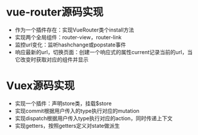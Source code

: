 # vue-router源码实现
- 作为一个插件存在：实现VueRouter类个install方法
- 实现两个全局组件：router-view，router-link
- 监控url变化：监听hashchange或popstate事件
- 响应最新的url，切换页面：创建一个响应式的属性current记录当前的url，当它改变时获取对应的组件并显示

# Vuex源码实现
- 实现一个插件：声明store类，挂载$store
- 实现commit根据用户传入的type执行对应的mutation
- 实现dispatch根据用户传入type执行对应的action，同时传递上下文
- 实现getters，按照getters定义对state做派生
